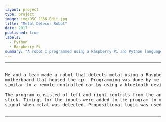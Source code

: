 ```yaml
---
layout: project
type: project
image: img/DSC_1036-Edit.jpg
title: "Metal Detecor Robot"
date: 2017
published: true
labels:
  - Python
  - Raspberry Pi
summary: "A robot I programmed using a Raspberry Pi and Python language for a Physics project."
---
```

<hr>

<pre>

Me and a team made a robot that detects metal using a Raspberry Pi and multiple sensory components. The starting design consisted of four motors connected to a 
motherboard that housed the cpu. Programming was done by me using the Python language. The idea was to use a PS3 remote as the input device to control the robot 
similar to a remote controlled car by using a bluetooth device. The final part was to mount the sensors onto the motherboard facing downwards.

The program consisted of left and right controls from the analog stick of the remote. Forward and backwards movement was inputed by pressing up or down on the analog 
stick. Timings for the inputs were added to the program to make the controls smoother. The final part of the program was to link the sensors to a led and alarm to 
signal when metal was detected. Propositional logic was used to get this to function correctly.

</pre>

<hr>
